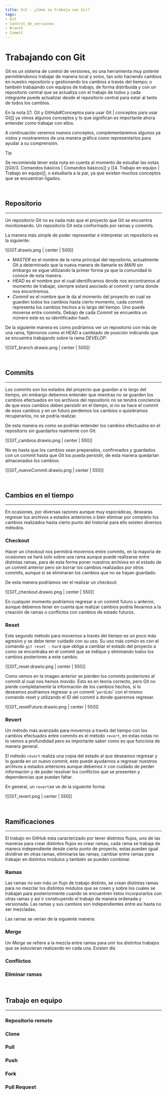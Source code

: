 ```yaml
---
title: Git - ¿Cómo se trabaja con Git?
tags:
- Git
- Control_de_versiones
- Branch
- Commit
---
```


# Trabajando con Git

Git es un sistema de control de versiones, es una herramienta muy potente permitiéndonos trabajar de manera local y solos, tan solo haciendo cambios en nuestro repositorio y gestionando los cambios a través del tiempo; o también trabajando con equipos de trabajo, de forma distribuida y con un repositorio central que se actualiza con el trabajo de todos y cada integrante puede actualizar desde el repositorio central para estar al tanto de todos los cambios.

En la nota [[1. Git y GitHub#Conceptos para usar Git | conceptos para usar Git]] ya vimos algunos conceptos y lo que significan es importante ahora entender como trabajar con ellos.

A continuación veremos nuevos conceptos, complementaremos algunos ya vistos y mostraremos de una manera gráfica como representarlos para ayudar a su comprensión.

> [!tip]
> Se recomienda tener esta nota en cuenta al momento de estudiar las notas [[Git/3. Comandos básicos | Comandos básicos]] y [[4. Trabajo en equipo | Trabajo en equipo]], o estudiarla a la par, ya que existen muchos conceptos que se encuentran ligados.

<br>

## Repositorio
---

Un repositorio Git no es nada más que el proyecto que Git se encuentra monitoreando. Un repositorio Git esta conformado por ramas y commits. 

La manera más simple de poder representar e interpretar un repositorio es la siguiente:

![[GIT.drawio.png | center | 500]]

* *MASTER* es el nombre de la rama principal del repositorio, actualmente Git a determinado que la nueva manera de llamarle es *MAIN* sin embargo se sigue utilizando la primer forma ya que la comunidad lo conoce de esta manera.
* *HEAD* es el nombre por el cual identificamos donde nos encontramos al momento de trabajar, siempre estará asociado al commit y rama donde nos encontremos.
* *Commit* es el nombre que le da al momento del proyecto en cual se guarden todos los cambios hasta cierto momento, cada commit representa los cambios hechos a lo largo del tiempo. Uno puede moverse entre commits. Debajo de cada *Commit* se encuentra un número este es su identificador hash.

De la siguiente manera es como podríamos ver un repositorio con más de una rama, fijémonos como el *HEAD* a cambiado de posición indicando que se encuentra trabajando sobre la rama *DEVELOP*:

![[GIT_branch.drawio.png | center | 500]]

<br>

## Commits
---

Los commits son los estados del proyecto que guardan a lo largo del tiempo, sin embargo debemos entender que mientras no se guarden los cambios efectuados en los archivos del repositorio no se tendrá conciencia de que esos cambios deben persistir en el tiempo, si no se hace el commit de esos cambios y en un futuro perdemos los cambios o quisiéramos recuperarlos, no se podría realizar.

De esta manera es como se podrían entender los cambios efectuados en el repositorio sin guardarlos realmente con Git:

![[GIT_cambios.drawio.png | center | 550]]

No es hasta que los cambios sean preparados, confirmados y guardados con un commit hasta que Git los pueda persistir, de esta manera quedarían almacenados los cambios:

![[GIT_nuevoCommit.drawio.png | center | 550]]

<br>

## Cambios en el tiempo
---

En ocasiones, por diversas razones aunque muy esporádicas, desearás regresar tus archivos a estados anteriores o bien eliminar por completo los cambios realizados hasta cierto punto del historial para ello existen diversos métodos.

### Checkout

Hacer un checkout nos permitirá movernos entre commits, en la mayoría de ocasiones se hará solo sobre una rama aunque puede realizarse entre distintas ramas, para de esta forma poner nuestros archivos en el estado de un commit anterior pero sin borrar los cambios realizados por otros commits, aunque si se eliminaran los cambios que no se hayan guardado.

De esta manera podríamos ver el realizar un checkout:

![[GIT_checkout.drawio.png | center | 550]]

En cualquier momento podríamos regresar a un commit futuro u anterior, aunque debemos tener en cuenta que realizar cambios podría llevarnos a la creación de ramas o conflictos con cambios de estado futuros.

### Reset

Este segundo método para movernos a través del tiempo es un poco más agresivo y se debe tener cuidado con su uso. Su uso más común es con el comando `git reset --hard` que obliga a cambiar el estado del proyecto a como se encontraba en el commit que se indique y eliminando todos los cambios posteriores a este cambio.

![[GIT_reset.drawio.png | center | 550]]

Como vemos en la imagen anterior se pierden los commits posteriores al commit al cual nos hemos movido. Esto es en teoría correcto, pero Git no pierde completamente la información de los cambios hechos, si lo deseamos podríamos regresar a un commit '`perdido`' con el mismo comando reset y utilizando el ID del commit a donde queremos regresar.

![[GIT_resetFuture.drawio.png | center | 550]]

### Revert

Un método más avanzado para movernos a través del tiempo con los cambios efectuados entre commits es el método `revert`, en estas notas no lo vemos a profundidad pero es importante saber como es que funciona de manera general.

El método `revert` realiza una copia del estado al que deseamos regresar y lo guarda en un nuevo commit, esto puede ayudarnos a regresar nuestros archivos a estados anteriores aunque debemos ir con cuidado de perder información y de poder resolver los conflictos que se presenten y dependencias que puedan faltar.

En general, un `revert`se ve de la siguiente forma:

![[GIT_revert.png | center | 550]]

<br>

## Ramificaciones
---

El trabajo en GitHub esta caracterizado por tener distintos flujos, uno de las maneras para crear distintos flujos es crear ramas, cada rama se trabaja de manera independiente desde cierto punto de proyecto, estas pueden igual dividirse en otras ramas, eliminarse las ramas, cambiar entre ramas para trabajar en distintos módulos y también se pueden combinar.

### Ramas

Las ramas no son más un flujo de trabajo distinto, se crean distintas ramas para no mezclar los distintos módulos que se creen y sobre los cuales se trabajan para posteriormente cuando se encuentren listos incorporarlos con otras ramas y así ir construyendo el trabajo de manera ordenada y versionada. Las ramas y sus cambios son independientes entre así hasta no ser mezcladas.

Las ramas se verían de la siguiente manera:



### Merge

Un *Merge* se refiere a la mezcla entre ramas para unir los distintos trabajos que se estuvieran realizando en cada una. Existen dis

### Conflictos

### Eliminar ramas

<br>

## Trabajo en equipo
---

### Repositorio remoto

### Clone

### Pull

### Push

### Fork

### Pull Request